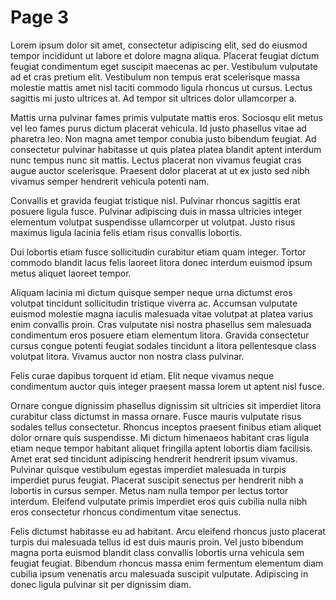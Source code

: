 # Page 3

Lorem ipsum dolor sit amet, consectetur adipiscing elit, sed do eiusmod tempor incididunt ut labore et dolore magna aliqua. Placerat feugiat dictum feugiat condimentum eget suscipit maecenas ac per. Vestibulum vulputate ad et cras pretium elit. Vestibulum non tempus erat scelerisque massa molestie mattis amet nisl taciti commodo ligula rhoncus ut cursus. Lectus sagittis mi justo ultrices at. Ad tempor sit ultrices dolor ullamcorper a.

Mattis urna pulvinar fames primis vulputate mattis eros. Sociosqu elit metus vel leo fames purus dictum placerat vehicula.
Id justo phasellus vitae ad pharetra leo. Non magna amet tempor conubia justo bibendum feugiat. Ad consectetur pulvinar habitasse ut quis platea platea blandit aptent interdum nunc tempus nunc sit mattis. Lectus placerat non vivamus feugiat cras augue auctor scelerisque. Praesent dolor placerat at ut ex justo sed nibh vivamus semper hendrerit vehicula potenti nam.

Convallis et gravida feugiat tristique nisl. Pulvinar rhoncus sagittis erat posuere ligula fusce. Pulvinar adipiscing duis in massa ultricies integer elementum volutpat suspendisse ullamcorper ut volutpat. Justo risus maximus ligula lacinia felis etiam risus convallis lobortis.

Dui lobortis etiam fusce sollicitudin curabitur etiam quam integer. Tortor commodo blandit lacus felis laoreet litora donec interdum euismod ipsum metus aliquet laoreet tempor.

Aliquam lacinia mi dictum quisque semper neque urna dictumst eros volutpat tincidunt sollicitudin tristique viverra ac. Accumsan vulputate euismod molestie magna iaculis malesuada vitae volutpat at platea varius enim convallis proin. Cras vulputate nisi nostra phasellus sem malesuada condimentum eros posuere etiam elementum litora. Gravida consectetur cursus congue potenti feugiat sodales tincidunt a litora pellentesque class volutpat litora. Vivamus auctor non nostra class pulvinar.

Felis curae dapibus torquent id etiam. Elit neque vivamus neque condimentum auctor quis integer praesent massa lorem ut aptent nisl fusce.

Ornare congue dignissim phasellus dignissim sit ultricies sit imperdiet litora curabitur class dictumst in massa ornare. Fusce mauris vulputate risus sodales tellus consectetur. Rhoncus inceptos praesent finibus etiam aliquet dolor ornare quis suspendisse. Mi dictum himenaeos habitant cras ligula etiam neque tempor habitant aliquet fringilla aptent lobortis diam facilisis.
Amet erat sed tincidunt adipiscing hendrerit hendrerit ipsum vivamus. Pulvinar quisque vestibulum egestas imperdiet malesuada in turpis imperdiet purus feugiat. Placerat suscipit senectus per hendrerit nibh a lobortis in cursus semper. Metus nam nulla tempor per lectus tortor interdum. Eleifend vulputate primis imperdiet eros quis cubilia nulla nibh eros consectetur rhoncus condimentum vitae senectus.

Felis dictumst habitasse eu ad habitant. Arcu eleifend rhoncus justo placerat turpis dui malesuada tellus id est duis mauris proin. Vel justo bibendum magna porta euismod blandit class convallis lobortis urna vehicula sem feugiat feugiat. Bibendum rhoncus massa enim fermentum elementum diam cubilia ipsum venenatis arcu malesuada suscipit vulputate. Adipiscing in donec ligula pulvinar sit per dignissim diam.